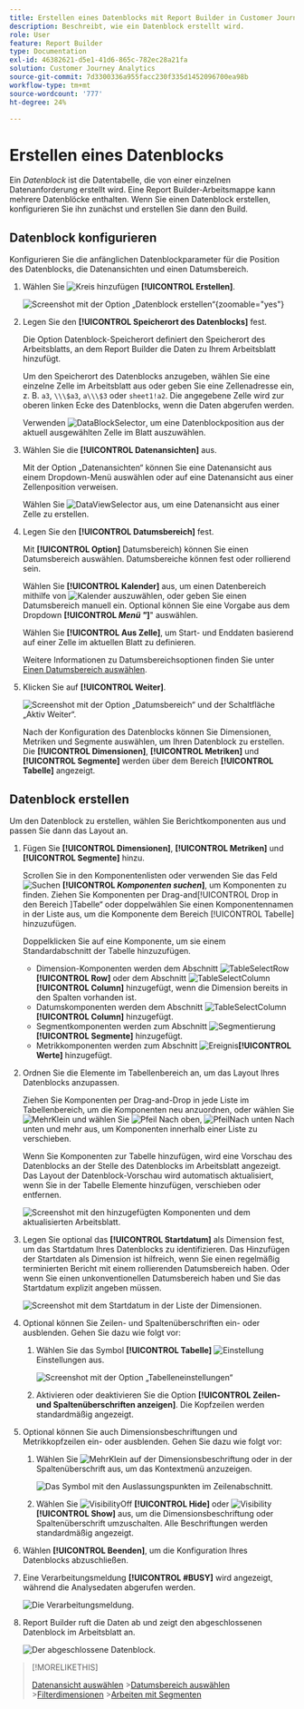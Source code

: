 ```yaml
---
title: Erstellen eines Datenblocks mit Report Builder in Customer Journey Analytics
description: Beschreibt, wie ein Datenblock erstellt wird.
role: User
feature: Report Builder
type: Documentation
exl-id: 46382621-d5e1-41d6-865c-782ec28a21fa
solution: Customer Journey Analytics
source-git-commit: 7d3300336a955facc230f335d1452096700ea98b
workflow-type: tm+mt
source-wordcount: '777'
ht-degree: 24%

---
```


# Erstellen eines Datenblocks

Ein *Datenblock* ist die Datentabelle, die von einer einzelnen Datenanforderung erstellt wird. Eine Report Builder-Arbeitsmappe kann mehrere Datenblöcke enthalten. Wenn Sie einen Datenblock erstellen, konfigurieren Sie ihn zunächst und erstellen Sie dann den Build.

## Datenblock konfigurieren

Konfigurieren Sie die anfänglichen Datenblockparameter für die Position des Datenblocks, die Datenansichten und einen Datumsbereich.

1. Wählen Sie ![Kreis hinzufügen](/help/assets/icons/AddCircle.svg) **[!UICONTROL Erstellen]**.

   ![Screenshot mit der Option „Datenblock erstellen“](./assets/create-data-block.png){zoomable="yes"}


1. Legen Sie den **[!UICONTROL Speicherort des Datenblocks]** fest.

   Die Option Datenblock-Speicherort definiert den Speicherort des Arbeitsblatts, an dem Report Builder die Daten zu Ihrem Arbeitsblatt hinzufügt.

   Um den Speicherort des Datenblocks anzugeben, wählen Sie eine einzelne Zelle im Arbeitsblatt aus oder geben Sie eine Zellenadresse ein, z. B. `a3`, `\\\$a3`, `a\\\$3` oder `sheet1!a2`. Die angegebene Zelle wird zur oberen linken Ecke des Datenblocks, wenn die Daten abgerufen werden.

   Verwenden ![DataBlockSelector](/help/assets/icons/DataBlockSelector.svg), um eine Datenblockposition aus der aktuell ausgewählten Zelle im Blatt auszuwählen.

1. Wählen Sie die **[!UICONTROL Datenansichten]** aus.

   Mit der Option „Datenansichten“ können Sie eine Datenansicht aus einem Dropdown-Menü auswählen oder auf eine Datenansicht aus einer Zellenposition verweisen.

   Wählen Sie ![DataViewSelector](/help/assets/icons/DataViewSelector.svg) aus, um eine Datenansicht aus einer Zelle zu erstellen.

1. Legen Sie den **[!UICONTROL Datumsbereich]** fest.

   Mit **[!UICONTROL Option]** Datumsbereich) können Sie einen Datumsbereich auswählen. Datumsbereiche können fest oder rollierend sein.

   Wählen Sie **[!UICONTROL Kalender]** aus, um einen Datenbereich mithilfe von ![Kalender](/help/assets/icons/Calendar.svg) auszuwählen, oder geben Sie einen Datumsbereich manuell ein. Optional können Sie eine Vorgabe aus dem Dropdown **[!UICONTROL _Menü &quot;_]**&quot; auswählen.

   Wählen Sie **[!UICONTROL Aus Zelle]**, um Start- und Enddaten basierend auf einer Zelle im aktuellen Blatt zu definieren.

   Weitere Informationen zu Datumsbereichsoptionen finden Sie unter [Einen Datumsbereich auswählen](select-date-range.md).

1. Klicken Sie auf **[!UICONTROL Weiter]**.

   ![Screenshot mit der Option „Datumsbereich“ und der Schaltfläche „Aktiv Weiter“.](./assets/choose_date_data_view3.png)

   Nach der Konfiguration des Datenblocks können Sie Dimensionen, Metriken und Segmente auswählen, um Ihren Datenblock zu erstellen. Die **[!UICONTROL Dimensionen]**, **[!UICONTROL Metriken]** und **[!UICONTROL Segmente]** werden über dem Bereich **[!UICONTROL Tabelle]** angezeigt.

## Datenblock erstellen

Um den Datenblock zu erstellen, wählen Sie Berichtkomponenten aus und passen Sie dann das Layout an.

1. Fügen Sie **[!UICONTROL Dimensionen]**, **[!UICONTROL Metriken]** und **[!UICONTROL Segmente]** hinzu.

   Scrollen Sie in den Komponentenlisten oder verwenden Sie das Feld ![Suchen](/help/assets/icons/Search.svg) **[!UICONTROL _Komponenten suchen_]**, um Komponenten zu finden. Ziehen Sie Komponenten per Drag-and[!UICONTROL Drop in den Bereich &#x200B;]Tabelle“ oder doppelwählen Sie einen Komponentennamen in der Liste aus, um die Komponente dem Bereich [!UICONTROL Tabelle] hinzuzufügen.

   Doppelklicken Sie auf eine Komponente, um sie einem Standardabschnitt der Tabelle hinzuzufügen.

   - Dimension-Komponenten werden dem Abschnitt ![TableSelectRow](/help/assets/icons/TableSelectRow.svg) **[!UICONTROL Row]** oder dem Abschnitt ![TableSelectColumn](/help/assets/icons/TableSelectColumn.svg) **[!UICONTROL Column]** hinzugefügt, wenn die Dimension bereits in den Spalten vorhanden ist.
   - Datumskomponenten werden dem Abschnitt ![TableSelectColumn](/help/assets/icons/TableSelectColumn.svg) **[!UICONTROL Column]** hinzugefügt.
   - Segmentkomponenten werden zum Abschnitt ![Segmentierung](/help/assets/icons/Segmentation.svg)**[!UICONTROL Segmente]** hinzugefügt.
   - Metrikkomponenten werden zum Abschnitt ![Ereignis](/help/assets/icons/Event.svg)**[!UICONTROL Werte]** hinzugefügt.

1. Ordnen Sie die Elemente im Tabellenbereich an, um das Layout Ihres Datenblocks anzupassen.

   Ziehen Sie Komponenten per Drag-and-Drop in jede Liste im Tabellenbereich, um die Komponenten neu anzuordnen, oder wählen Sie ![MehrKlein](/help/assets/icons/MoreSmall.svg) und wählen Sie ![Pfeil](/help/assets/icons/ArrowUp.svg) Nach oben, ![PfeilNach unten](/help/assets/icons/ArrowDown.svg) Nach unten und mehr aus, um Komponenten innerhalb einer Liste zu verschieben.

   Wenn Sie Komponenten zur Tabelle hinzufügen, wird eine Vorschau des Datenblocks an der Stelle des Datenblocks im Arbeitsblatt angezeigt. Das Layout der Datenblock-Vorschau wird automatisch aktualisiert, wenn Sie in der Tabelle Elemente hinzufügen, verschieben oder entfernen.

   ![Screenshot mit den hinzugefügten Komponenten und dem aktualisierten Arbeitsblatt.](./assets/image10.png)


1. Legen Sie optional das **[!UICONTROL Startdatum]** als Dimension fest, um das Startdatum Ihres Datenblocks zu identifizieren. Das Hinzufügen der Startdaten als Dimension ist hilfreich, wenn Sie einen regelmäßig terminierten Bericht mit einem rollierenden Datumsbereich haben. Oder wenn Sie einen unkonventionellen Datumsbereich haben und Sie das Startdatum explizit angeben müssen.

   ![Screenshot mit dem Startdatum in der Liste der Dimensionen.](./assets/start-date-dimension.png)

1. Optional können Sie Zeilen- und Spaltenüberschriften ein- oder ausblenden. Gehen Sie dazu wie folgt vor:

   1. Wählen Sie das Symbol **[!UICONTROL Tabelle]** ![Einstellung](/help/assets/icons/Setting.svg)Einstellungen aus.

      ![Screenshot mit der Option „Tabelleneinstellungen“](./assets/table-settings.png)

   1. Aktivieren oder deaktivieren Sie die Option **[!UICONTROL Zeilen- und Spaltenüberschriften anzeigen]**. Die Kopfzeilen werden standardmäßig angezeigt.

1. Optional können Sie auch Dimensionsbeschriftungen und Metrikkopfzeilen ein- oder ausblenden. Gehen Sie dazu wie folgt vor:

   1. Wählen Sie ![MehrKlein](/help/assets/icons/MoreSmall.svg) auf der Dimensionsbeschriftung oder in der Spaltenüberschrift aus, um das Kontextmenü anzuzeigen.

      ![Das Symbol mit den Auslassungspunkten im Zeilenabschnitt.](./assets/row-heading.png)

   1. Wählen Sie ![VisibilityOff](/help/assets/icons/VisibilityOff.svg) **[!UICONTROL Hide]** oder ![Visibility](/help/assets/icons/Visibility.svg) **[!UICONTROL Show]** aus, um die Dimensionsbeschriftung oder Spaltenüberschrift umzuschalten. Alle Beschriftungen werden standardmäßig angezeigt.

1. Wählen **[!UICONTROL Beenden]**, um die Konfiguration Ihres Datenblocks abzuschließen.

1. Eine Verarbeitungsmeldung **[!UICONTROL #BUSY]** wird angezeigt, während die Analysedaten abgerufen werden.

   ![Die Verarbeitungsmeldung.](./assets/image11.png)

1. Report Builder ruft die Daten ab und zeigt den abgeschlossenen Datenblock im Arbeitsblatt an.

   ![Der abgeschlossene Datenblock.](./assets/image12.png)


>[!MORELIKETHIS]
>
>[Datenansicht auswählen](select-data-view.md)
>&#x200B;>[Datumsbereich auswählen](select-date-range.md)
>&#x200B;>[Filterdimensionen](filter-dimensions.md)
>&#x200B;>[Arbeiten mit Segmenten](work-with-filters.md)
>
